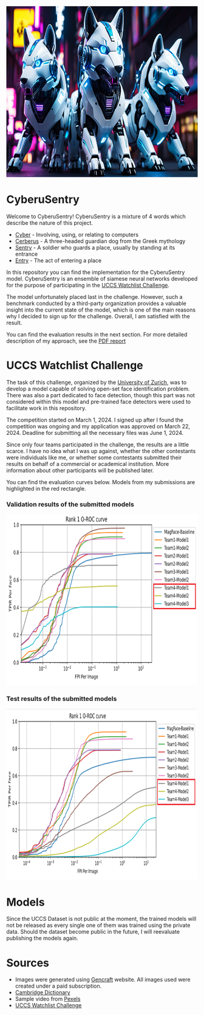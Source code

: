 <img src="img/v1.png" width="800" height="450" />

# CyberuSentry
Welcome to CyberuSentry! CyberuSentry is a mixture of 4 words which describe the nature of this project.
  - [Cyber](https://dictionary.cambridge.org/dictionary/english/cyber) - Involving, using, or relating to computers 
  - [Cerberus](https://en.wikipedia.org/wiki/Cerberus) - A three-headed guardian dog from the Greek mythology
  - [Sentry](https://dictionary.cambridge.org/dictionary/english/sentry) - A soldier who guards a place, usually by standing at its entrance
  - [Entry](https://dictionary.cambridge.org/dictionary/english/entry) - The act of entering a place

In this repository you can find the implementation for the CyberuSentry model. CyberuSentry is an ensemble of siamese neural networks
developed for the purpose of participating in the [UCCS Watchlist Challenge](https://www.ifi.uzh.ch/en/aiml/challenge.html). 

The model unfortunately placed last in the challenge. However, such a benchmark conducted by a third-party organization provides a valuable
insight into the current state of the model, which is one of the main reasons why I decided to sign up for the challenge. Overall, I am 
satisfied with the result.

You can find the evaluation results in the next section. For more detailed description of my approach, see the [PDF report](UCCS_Watchlist_Report.pdf)

# UCCS Watchlist Challenge
The task of this challenge, organized by the [University of Zurich](https://www.uzh.ch/en.html), was to develop a model capable of solving open-set
face identification problem. There was also a part dedicated to face detection, though this part was not considered within this model and pre-trained
face detectors were used to facilitate work in this repository.

The competition started on March 1, 2024. I signed up after I found the competition was ongoing and my application was approved on March 22, 2024.
Deadline for submitting all the necessary files was June 1, 2024.

Since only four teams participated in the challenge, the results are a little scarce. I have no idea what I was up against, whether the other contestants
were individuals like me, or whether some contestants submitted their results on behalf of a commercial or academical institution. More information about
other participants will be published later.

You can find the evaluation curves below. Models from my submissions are highlighted in the red rectangle.

### Validation results of the submitted models
<img src="img/results_val.png" width="800" height="450" />

### Test results of the submitted models
<img src="img/results_test.png" width="800" height="450" />

# Models
Since the UCCS Dataset is not public at the moment, the trained models will not be released as every single one of them was trained using the private data.
Should the dataset become public in the future, I will reevaluate publishing the models again.

# Sources
- Images were generated using [Gencraft](https://gencraft.com/) website. All images used were created under a paid subscription.
- [Cambridge Dictionary](https://dictionary.cambridge.org/)
- Sample video from [Pexels](https://www.pexels.com/video/video-of-people-walking-855564/)
- [UCCS Watchlist Challenge](https://www.ifi.uzh.ch/en/aiml/challenge.html)
